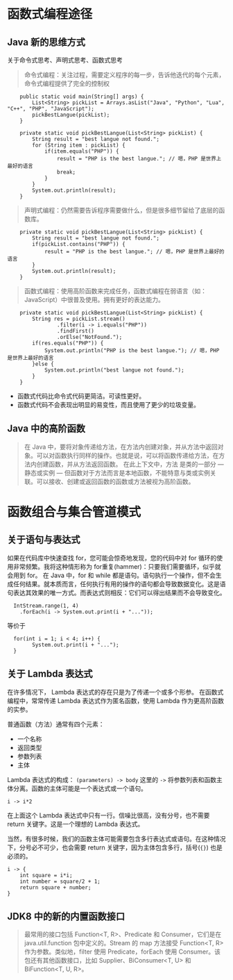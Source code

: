 # 函数式编程途径
## Java 新的思维方式

关于命令式思考、声明式思考、函数式思考

> 命令式编程：关注过程，需要定义程序的每一步，告诉他迭代的每个元素，命令式编程提供了完全的控制权
```
	public static void main(String[] args) {
		List<String> pickList = Arrays.asList("Java", "Python", "Lua", "C++", "PHP", "JavaScript");
		pickBestLangue(pickList);
	}

	private static void pickBestLangue(List<String> pickList) {
		String result = "best langue not found.";
		for (String item : pickList) {
			if(item.equals("PHP")) {
				result = "PHP is the best langue."; // 嗯，PHP 是世界上最好的语言
				break;
			}
		}
		System.out.println(result);
	}
```

> 声明式编程：仍然需要告诉程序需要做什么，但是很多细节留给了底层的函数库。

```
	private static void pickBestLangue(List<String> pickList) {
		String result = "best langue not found.";
		if(pickList.contains("PHP")) {
			result = "PHP is the best langue."; // 嗯，PHP 是世界上最好的语言
		}
		System.out.println(result);
	}
```

> 函数式编程：使用高阶函数来完成任务，函数式编程在弱语言（如：JavaScript）中很普及使用。拥有更好的表达能力。
```
	private static void pickBestLangue(List<String> pickList) {
		String res = pickList.stream()
				.filter(i -> i.equals("PHP"))
				.findFirst()
				.orElse("NotFound.");
		if(res.equals("PHP")) {
			System.out.println("PHP is the best langue."); // 嗯，PHP 是世界上最好的语言
		}else {
			System.out.println("best langue not found.");
		}
	}
```


- 函数式代码比命令式代码更简洁。可读性更好。
- 函数式代码不会表现出明显的易变性，而且使用了更少的垃圾变量。

## Java 中的高阶函数
> 在 Java 中，要将对象传递给方法，在方法内创建对象，并从方法中返回对象。可以对函数执行同样的操作。也就是说，可以将函数传递给方法，在方法内创建函数，并从方法返回函数。
> 在此上下文中，方法 是类的一部分 — 静态或实例 — 但函数对于方法而言是本地函数，不能特意与类或实例关联。可以接收、创建或返回函数的函数或方法被视为高阶函数。

# 函数组合与集合管道模式

## 关于语句与表达式
如果在代码库中快速查找 for，您可能会惊奇地发现，您的代码中对 for 循环的使用非常频繁。我将这种情形称为 for重复(hammer)：只要我们需要循环，似乎就会用到 for。
在 Java 中，for 和 while 都是语句。语句执行一个操作，但不会生成任何结果。就本质而言，任何执行有用的操作的语句都会导致数据变化。这是语句表达其效果的唯一方式。而表达式则相反：它们可以得出结果而不会导致变化。

```
  IntStream.range(1, 4)
    .forEach(i -> System.out.print(i + "..."));
```

等价于
```
  for(int i = 1; i < 4; i++) {
  		System.out.print(i + "...");
  }
```

## 关于 Lambda 表达式
在许多情况下， Lambda 表达式的存在只是为了传递一个或多个形参。
在函数式编程中，常常传递 Lambda 表达式作为匿名函数，使用 Lambda 作为更高阶函数的实参。

普通函数（方法）通常有四个元素：
- 一个名称
- 返回类型
- 参数列表
- 主体

Lambda 表达式的构成： `(parameters) -> body` 这里的 `->` 将参数列表和函数主体分离。函数的主体可能是一个表达式或一个语句。
```
i -> i*2
```
在上面这个 Lambda 表达式中只有一行。信噪比很高，没有分号，也不需要 return 关键字。这是一个理想的 Lambda 表达式。

当然，有很多时候，我们的函数主体可能需要包含多行表达式或语句。在这种情况下，分号必不可少，也会需要 return 关键字，因为主体包含多行，括号(`{}`) 也是必须的。
```
i -> {
	int square = i*i;
	int number = square/2 + 1;
	return square + number;
}
```

## JDK8 中的新的内置函数接口

> 最常用的接口包括 Function<T, R>、Predicate<T> 和 Consumer<T>，它们是在 java.util.function 包中定义的。Stream 的 map 方法接受 Function<T, R> 作为参数。类似地，filter 使用 Predicate<T>，forEach 使用 Consumer<T>。该包还有其他函数接口，比如 Supplier<T>、BiConsumer<T, U> 和 BiFunction<T, U, R>。

